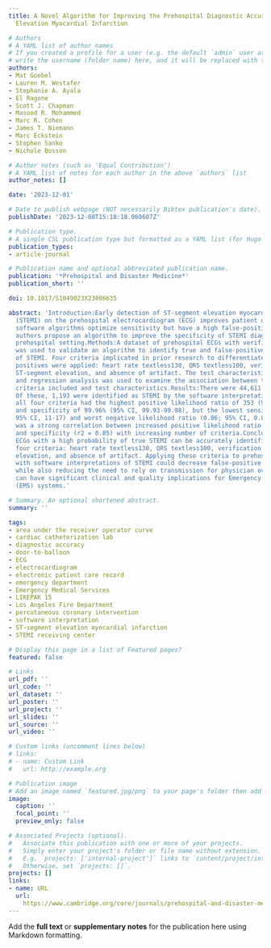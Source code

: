 ```yaml
---
title: A Novel Algorithm for Improving the Prehospital Diagnostic Accuracy of ST-Segment
  Elevation Myocardial Infarction

# Authors
# A YAML list of author names
# If you created a profile for a user (e.g. the default `admin` user at `content/authors/admin/`), 
# write the username (folder name) here, and it will be replaced with their full name and linked to their profile.
authors:
- Mat Goebel
- Lauren M. Westafer
- Stephanie A. Ayala
- El Ragone
- Scott J. Chapman
- Masood R. Mohammed
- Marc R. Cohen
- James T. Niemann
- Marc Eckstein
- Stephen Sanko
- Nichole Bosson

# Author notes (such as 'Equal Contribution')
# A YAML list of notes for each author in the above `authors` list
author_notes: []

date: '2023-12-01'

# Date to publish webpage (NOT necessarily Bibtex publication's date).
publishDate: '2023-12-08T15:18:18.060607Z'

# Publication type.
# A single CSL publication type but formatted as a YAML list (for Hugo requirements).
publication_types:
- article-journal

# Publication name and optional abbreviated publication name.
publication: '*Prehospital and Disaster Medicine*'
publication_short: ''

doi: 10.1017/S1049023X23006635

abstract: 'Introduction:Early detection of ST-segment elevation myocardial infarction
  (STEMI) on the prehospital electrocardiogram (ECG) improves patient outcomes. Current
  software algorithms optimize sensitivity but have a high false-positive rate. The
  authors propose an algorithm to improve the specificity of STEMI diagnosis in the
  prehospital setting.Methods:A dataset of prehospital ECGs with verified outcomes
  was used to validate an algorithm to identify true and false-positive software interpretations
  of STEMI. Four criteria implicated in prior research to differentiate STEMI true
  positives were applied: heart rate textless130, QRS textless100, verification of
  ST-segment elevation, and absence of artifact. The test characteristics were calculated
  and regression analysis was used to examine the association between the number of
  criteria included and test characteristics.Results:There were 44,611 cases available.
  Of these, 1,193 were identified as STEMI by the software interpretation. Applying
  all four criteria had the highest positive likelihood ratio of 353 (95% CI, 201-595)
  and specificity of 99.96% (95% CI, 99.93-99.98), but the lowest sensitivity (14%;
  95% CI, 11-17) and worst negative likelihood ratio (0.86; 95% CI, 0.84-0.89). There
  was a strong correlation between increased positive likelihood ratio (r2 = 0.90)
  and specificity (r2 = 0.85) with increasing number of criteria.Conclusions:Prehospital
  ECGs with a high probability of true STEMI can be accurately identified using these
  four criteria: heart rate textless130, QRS textless100, verification of ST-segment
  elevation, and absence of artifact. Applying these criteria to prehospital ECGs
  with software interpretations of STEMI could decrease false-positive field activations,
  while also reducing the need to rely on transmission for physician over-read. This
  can have significant clinical and quality implications for Emergency Medical Services
  (EMS) systems.'

# Summary. An optional shortened abstract.
summary: ''

tags:
- area under the receiver operator curve
- cardiac catheterization lab
- diagnostic accuracy
- door-to-balloon
- ECG
- electrocardiogram
- electronic patient care record
- emergency department
- Emergency Medical Services
- LIKEPAK 15
- Los Angeles Fire Department
- percutaneous coronary intervention
- software interpretation
- ST-segment elevation myocardial infarction
- STEMI receiving center

# Display this page in a list of Featured pages?
featured: false

# Links
url_pdf: ''
url_code: ''
url_dataset: ''
url_poster: ''
url_project: ''
url_slides: ''
url_source: ''
url_video: ''

# Custom links (uncomment lines below)
# links:
# - name: Custom Link
#   url: http://example.org

# Publication image
# Add an image named `featured.jpg/png` to your page's folder then add a caption below.
image:
  caption: ''
  focal_point: ''
  preview_only: false

# Associated Projects (optional).
#   Associate this publication with one or more of your projects.
#   Simply enter your project's folder or file name without extension.
#   E.g. `projects: ['internal-project']` links to `content/project/internal-project/index.md`.
#   Otherwise, set `projects: []`.
projects: []
links:
- name: URL
  url: 
    https://www.cambridge.org/core/journals/prehospital-and-disaster-medicine/article/novel-algorithm-for-improving-the-prehospital-diagnostic-accuracy-of-stsegment-elevation-myocardial-infarction/2BFB58C6CD1654CCF515685207B2708F
---
```


Add the **full text** or **supplementary notes** for the publication here using Markdown formatting.
